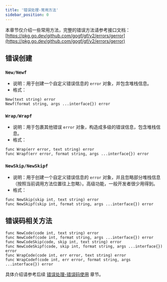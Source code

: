 ```yaml
---
title: '错误处理-常用方法'
sidebar_position: 0
---
```


本章节仅介绍一些常用方法，完整的错误方法请参考接口文档： [https://pkg.go.dev/github.com/gogf/gf/v2/errors/gerror](https://pkg.go.dev/github.com/gogf/gf/v2/errors/gerror)

## 错误创建

### `New/Newf`

- 说明：用于创建一个自定义错误信息的 `error` 对象，并包含堆栈信息。
- 格式：









```
New(text string) error
Newf(format string, args ...interface{}) error
```


### `Wrap/Wrapf`

- 说明：用于包裹其他错误 `error` 对象，构造成多级的错误信息，包含堆栈信息。
- 格式：









```
func Wrap(err error, text string) error
func Wrapf(err error, format string, args ...interface{}) error
```


### `NewSkip/NewSkipf`

- 说明：用于创建一个自定义错误信息的 `error` 对象，并且忽略部分堆栈信息（按照当前调用方法位置往上忽略）。高级功能，一般开发者很少用得到。
- 格式：









```
func NewSkip(skip int, text string) error
func NewSkipf(skip int, format string, args ...interface{}) error
```


## 错误码相关方法

```
func NewCode(code int, text string) error
func NewCodef(code int, format string, args ...interface{}) error
func NewCodeSkip(code, skip int, text string) error
func NewCodeSkipf(code, skip int, format string, args ...interface{}) error
func WrapCode(code int, err error, text string) error
func WrapCodef(code int, err error, format string, args ...interface{}) error
```

具体介绍请参考后续 [错误处理-错误码使用](/docs/核心组件/错误处理/错误处理-错误码特性/错误处理-错误码使用) 章节。